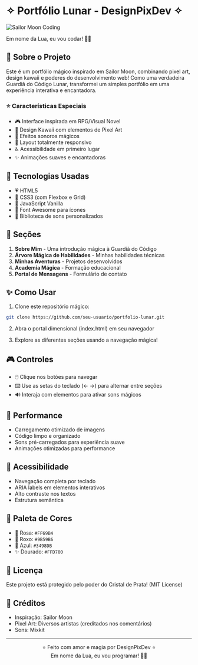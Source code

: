 # ✧ Portfólio Lunar - DesignPixDev ✧

![Sailor Moon Coding](https://media.tenor.com/5k_VZG4gXzEAAAAj/eternal-sailor-moon.gif)

Em nome da Lua, eu vou codar! 🌙✨

## 🌟 Sobre o Projeto

Este é um portfólio mágico inspirado em Sailor Moon, combinando pixel art, design kawaii e poderes do desenvolvimento web! Como uma verdadeira Guardiã do Código Lunar, transformei um simples portfólio em uma experiência interativa e encantadora.

### ⭐ Características Especiais

- 🎮 Interface inspirada em RPG/Visual Novel
- 🌈 Design Kawaii com elementos de Pixel Art
- 🔮 Efeitos sonoros mágicos
- 📱 Layout totalmente responsivo
- ♿ Acessibilidade em primeiro lugar
- ✨ Animações suaves e encantadoras

## 🎀 Tecnologias Usadas

- 💗 HTML5
- 💜 CSS3 (com Flexbox e Grid)
- 💖 JavaScript Vanilla
- 🌸 Font Awesome para ícones
- 🎵 Biblioteca de sons personalizados

## 🌙 Seções

1. **Sobre Mim** - Uma introdução mágica à Guardiã do Código
2. **Árvore Mágica de Habilidades** - Minhas habilidades técnicas
3. **Minhas Aventuras** - Projetos desenvolvidos
4. **Academia Mágica** - Formação educacional
5. **Portal de Mensagens** - Formulário de contato

## ✨ Como Usar

1. Clone este repositório mágico:
```bash
git clone https://github.com/seu-usuario/portfolio-lunar.git
```

2. Abra o portal dimensional (index.html) em seu navegador

3. Explore as diferentes seções usando a navegação mágica!

## 🎮 Controles

- 🖱️ Clique nos botões para navegar
- ⌨️ Use as setas do teclado (← →) para alternar entre seções
- 🔊 Interaja com elementos para ativar sons mágicos

## 💫 Performance

- Carregamento otimizado de imagens
- Código limpo e organizado
- Sons pré-carregados para experiência suave
- Animações otimizadas para performance

## 🌈 Acessibilidade

- Navegação completa por teclado
- ARIA labels em elementos interativos
- Alto contraste nos textos
- Estrutura semântica

## 🎨 Paleta de Cores

- 🎀 Rosa: `#FF69B4`
- 💜 Roxo: `#9B59B6`
- 💙 Azul: `#3498DB`
- ✨ Dourado: `#FFD700`

## 📝 Licença

Este projeto está protegido pelo poder do Cristal de Prata! (MIT License)

## 🌟 Créditos

- Inspiração: Sailor Moon
- Pixel Art: Diversos artistas (creditados nos comentários)
- Sons: Mixkit

---

<p align="center">
⭐ Feito com amor e magia por DesignPixDev ⭐<br>
Em nome da Lua, eu vou programar! 🌙✨
</p>
